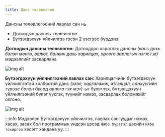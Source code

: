 ```yaml
---
title: Данс төлөвлөгөө
---
```

>
Дансны төлөвлөгөөний лавлах сан нь 
- Дотоодын дансны төлөвлөгөө 
- Бүтээгдэхүүн үйлчилгээ гэсэн 2 хэсгээс бүрдэнэ.

**Дотоодын дансны төлөвлөгөө:**  Дотооддоо хэрэглэх дансны _(касс дахь бэлэн мөнгө, валют, банкин дахь харилцах, орлого зарлагын нэгж г.м)_ мэдээллийг засварлана
>
![img alt](/img/image59.png)

**Бүтээгдэхүүн үйлчилгээний лавлах сан:** Харилцагчийн бүтээгдэхүүн үйлчилгээтэй холбоотой данс _(зээл, хадгаламж, итгэлцэл, санхүүгийн түрээс болон бусад авлага гэх мэт)_-ыг бүлэглэх, бүтээгдэхүүн үйлчилгээний бүлэг үүсгэх, түүнийг нэмэх, засварлах боломжийг олгоно.
>
 ![img alt](/img/image60.png)
 

:::info Мэдээлэл
Бүтээгдэхүүн үйлчилгээ, лавлах сангуудыг нэмэх, хасах, засах бол программын үндсэн цэсэд `Нябо бүртгэл` цэсийн `Нябо тохиргоо` хэсэгт хандана уу.
:::